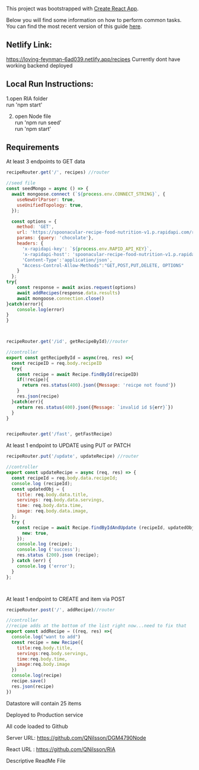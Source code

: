 This project was bootstrapped with [Create React App](https://github.com/facebookincubator/create-react-app).

Below you will find some information on how to perform common tasks.<br>
You can find the most recent version of this guide [here](https://github.com/facebookincubator/create-react-app/blob/master/packages/react-scripts/template/README.md).
## Netlify Link:
https://loving-feynman-6ad039.netlify.app/recipes
Currently dont have working backend deployed

## Local Run Instructions:

1.open RIA folder<br>
run 'npm start'<br>

2. open Node file<br>
run 'npm run seed'<br>
run 'npm start'<br>

## Requirements

At least 3 endpoints to GET data

```javascript
recipeRouter.get('/', recipes) //router

//seed file
const seedMongo = async () => {
  await mongoose.connect (`${process.env.CONNECT_STRING}`, {
    useNewUrlParser: true,
    useUnifiedTopology: true,
  });

  const options = {
	method: 'GET',
	url: 'https://spoonacular-recipe-food-nutrition-v1.p.rapidapi.com/recipes/search',
	params: {query: 'chocolate'},
	headers: {
	  'x-rapidapi-key': `${process.env.RAPID_API_KEY}`,
	  'x-rapidapi-host': 'spoonacular-recipe-food-nutrition-v1.p.rapidapi.com',
	  'Content-Type':'application/json',
	  "Access-Control-Allow-Methods":"GET,POST,PUT,DELETE, OPTIONS"
	}
  };
try{
	const response = await axios.request(options)
	await addRecipes(response.data.results)
	await mongoose.connection.close()
}catch(error){
	console.log(error)
}
}



recipeRouter.get('/id', getRecipeById)//router

//controller
export const getRecipeById = async(req, res) =>{
  const recipeID = req.body.recipeID
  try{
    const recipe = await Recipe.findById(recipeID)
    if(!recipe){
      return res.status(400).json({Message: 'reicpe not found'})
    }
    res.json(recipe)
  }catch(err){
    return res.status(400).json({Message: `invalid id ${err}`})
  }
}


recipeRouter.get('/fast', getFastRecipe)


```

At least 1 endpoint to UPDATE using PUT or PATCH

```javascript
recipeRouter.put('/update', updateRecipe) //router

//controller
export const updateRecipe = async (req, res) => {
  const recipeId = req.body.data.recipeId;
  console.log (recipeId);
  const updatedObj = {
    title: req.body.data.title,
    servings: req.body.data.servings,
    time: req.body.data.time,
    image: req.body.data.image,
  };
  try {
    const recipe = await Recipe.findByIdAndUpdate (recipeId, updatedObj, {
      new: true,
    });
    console.log (recipe);
    console.log ('success');
    res.status (200).json (recipe);
  } catch (err) {
    console.log ('error');
  }
};




```

At least 1 endpoint to CREATE and item via POST 

```javascript
recipeRouter.post('/', addRecipe)//router

//controller
//recipe adds at the bottom of the list right now...need to fix that
export const addRecipe = ((req, res) =>{
  console.log("want to add")
  const recipe = new Recipe({
    title:req.body.title,
    servings:req.body.servings,
    time:req.body.time,
    image:req.body.image
  })
  console.log(recipe)
  recipe.save()
  res.json(recipe)
})
```

Datastore will contain 25 items

Deployed to Production service

All code loaded to Github

Server URL: https://github.com/QNilsson/DGM4790Node

React URL : https://github.com/QNilsson/RIA

Descriptive ReadMe File





